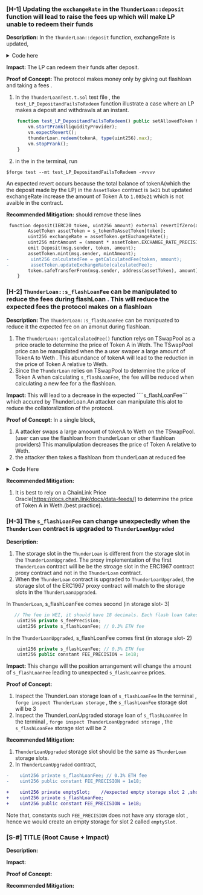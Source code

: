 ### [H-1] Updating the `exchangeRate` in the `ThunderLoan::deposit` function will lead to raise the fees up which will make LP unable to redeem their funds

**Description:** In the `ThunderLoan::deposit` function, exchangeRate is updated,

<details>
<summary> Code here </summary>

```javascript
    function deposit(IERC20 token, uint256 amount) external revertIfZero(amount) revertIfNotAllowedToken(token) {
        AssetToken assetToken = s_tokenToAssetToken[token];
        uint256 exchangeRate = assetToken.getExchangeRate();
        uint256 mintAmount = (amount * assetToken.EXCHANGE_RATE_PRECISION()) / exchangeRate;
        emit Deposit(msg.sender, token, amount);
        assetToken.mint(msg.sender, mintAmount);
  @>    uint256 calculatedFee = getCalculatedFee(token, amount);
  @>     assetToken.updateExchangeRate(calculatedFee);
        token.safeTransferFrom(msg.sender, address(assetToken), amount);
    }
```

</details>

**Impact:** The LP can redeem their funds after deposit.

**Proof of Concept:** The protocol makes money only by giving out flashloan and taking a fees .

1. In the `ThunderLoanTest.t.sol` test file , the `test_LP_DepositandFailsToRedeem` function illustrate a case where an LP makes a deposit and withdrawls at an instant.

```javascript
    function test_LP_DepositandFailsToRedeem() public setAllowedToken hasDeposits {
        vm.startPrank(liquidityProvider);
        vm.expectRevert();
        thunderLoan.redeem(tokenA, type(uint256).max);
        vm.stopPrank();
    }
```

2. in the in the terminal, run

```
$forge test --mt test_LP_DepositandFailsToRedeem -vvvvv
```

An expected revert occurs because the total balance of tokenA(which the the deposit made by the LP) in the `AssetToken` contract is `1e21` but updated exchangeRate increase the amount of Token A to `1.003e21` which is not avaible in the contract.



**Recommended Mitigation:** should remove these lines
```diff
 function deposit(IERC20 token, uint256 amount) external revertIfZero(amount) revertIfNotAllowedToken(token) {
        AssetToken assetToken = s_tokenToAssetToken[token];
        uint256 exchangeRate = assetToken.getExchangeRate();
        uint256 mintAmount = (amount * assetToken.EXCHANGE_RATE_PRECISION()) / exchangeRate;
        emit Deposit(msg.sender, token, amount);
        assetToken.mint(msg.sender, mintAmount);
-        uint256 calculatedFee = getCalculatedFee(token, amount);
-        assetToken.updateExchangeRate(calculatedFee);
        token.safeTransferFrom(msg.sender, address(assetToken), amount);
    }
```


### [H-2] ```ThunderLoan::s_flashLoanFee``` can be manipulated to reduce the fees during flashLoan .  This will reduce the expected fees the protocol makes on a flashloan

**Description:** The  ```ThunderLoan::s_flashLoanFee``` can be manipuated to reduce it the expected fee on an amonut during flashloan. 
1. The ```ThunderLoan::getCalculatedFee()``` function relys on TSwapPool as a price oracle to determine the price of Token A in Weth. The TSwapPool price can be manupilated when the a user swaper a large amount of TokenA to Weth . This  abundance of tokenA will lead to the reduction in the price of Token A relative to Weth. 
1. Since the ```ThunderLoan``` relies on TSwapPool to determine the price  of Token A when calculating ```s_flashLoanFee```, the fee will be reduced when calculating  a new fee for a the flashloan.


**Impact:** This will lead to a decrease in the expected ````s_flashLoanFee``` which accured by ThunderLoan.An attacker can manipulate this alot to reduce the  collatoralization of the protocol.

**Proof of Concept:** 
In a single block,
1. A attacker swaps a large amoount of tokenA to Weth on the TSwapPool. (user  can use the flashloan from thunderLoan or other flashloan providers) This manulipulation decreases the price of Token A relative to Weth.
2. the attacker then  takes a flashloan from thunderLoan at reduced fee

<details>
<Summary>  Code Here</Summary>
In the ```OracleManipuation.t.sol``` , check out the ```testFlashLoanOracle()``` test function.


```javascript
 function testFlashLoanOracle() public setAllowedToken hasDeposits {
        uint256 amountToBorrow = 50e18;
        // fee for borrowing  100 TokenA
        uint256 normalFee = thunderLoan.getCalculatedFee(tokenA, 100e18);

        vm.startPrank(user);
        flashLoanReceiver = new OracleFlashLoanReceiver(
            address(thunderLoan), address(pool), address(weth), address(thunderLoan.getAssetFromToken(tokenA))
        );
        tokenA.mint(address(flashLoanReceiver), AMOUNT * 10);
        // in the flashloan, we are borrowing 50 TokenA twice --> check the flashloan contract
        thunderLoan.flashloan(address(flashLoanReceiver), tokenA, amountToBorrow, "");
        vm.stopPrank();
        uint256 attackfee = flashLoanReceiver.fee1() + flashLoanReceiver.fee2();
        console.log("attackfee", attackfee);
        console.log("normalFee", normalFee);
        console.log("fee1,", flashLoanReceiver.fee1());
        console.log("fee2,", flashLoanReceiver.fee2());

        assert(attackfee < normalFee);
          // also fee1 and fee2 are different yet the amount borrowed was the same (50e18)
        assert(flashLoanReceiver.fee1() != flashLoanReceiver.fee2());
    }
```
1. the ```OracleFlashLoanReceiver``` contract  in ``test/unit/audit/OracleFlashLoanReceiver.sol`` file  is the flashLoan receiver contract for the attacker
1. In the terminal , run ``forge test --mt testFlashLoanOracle -vv``
1. the attackFee(two flashloan calls each of 50 TokenA) is  less than the normal fee expected for 100 TokenA.
1. Run `cast --from-wei [feeamount]` in the terminal, to determine them in eth , eg `cast --from-wei 148073705159559194`


</details>


**Recommended Mitigation:**  
1. It is best to rely on  a ChainLink Price Oracle[https://docs.chain.link/docs/data-feeds/] to determine the price of Token A in Weth.(best practice).


### [H-3] The ```s_flashLoanFee``` can change unexpectedly when the ```ThunderLoan``` contract is upgraded to ``ThunderLoanUpgraded`` 

**Description:** 
1. The storage slot in the ```ThunderLoan``` is different from the storage slot in the ```ThunderLoanUpgraded```. The proxy implementation of the first ```ThunderLoan``` contract will be be the stroage slot in the ERC1967 contract proxy contract and not in the ```ThunderLoan``` contract.
2. When the ```ThunderLoan``` contract is upgraded to ```ThunderLoanUpgraded```, the storage slot of the ERC1967 proxy  contract will match  to the storage slots in the ```ThunderLoanUpgraded```.

In `ThunderLoan`,
s_flashLoanFee comes second  (in storage slot- 3)
```javascript
   // The fee in WEI, it should have 18 decimals. Each flash loan takes a flat fee of the token price.
    uint256 private s_feePrecision;
    uint256 private s_flashLoanFee; // 0.3% ETH fee
```
In the `ThunderLoanUpgraded`,
s_flashLoanFee comes first (in storage slot- 2)
```javascript
    uint256 private s_flashLoanFee; // 0.3% ETH fee
    uint256 public constant FEE_PRECISION = 1e18;
```
**Impact:** This change will the position arrangement will change the amount of `s_flashLoanFee` leading to unexpected `s_flashLoanFee` prices. 

**Proof of Concept:**
1. Inspect the ThunderLoan storage loan of ```s_flashLoanFee```
In the terminal  , `forge inspect ThunderLoan storage`  , the ``s_flashLoanFee`` storage slot will be 3
2. Inspect the ThunderLoanUpgraded storage loan of ```s_flashLoanFee```
In the terminal  , `forge inspect ThunderLoanUpgraded storage`  , the ``s_flashLoanFee`` storage slot will be 2

**Recommended Mitigation:**
1. ``ThunderLoanUpgraded`` storage slot should be the same as ``ThunderLoan`` storage slots. 
2. In ``ThunderLoanUpgraded`` contract, 

```diff
-    uint256 private s_flashLoanFee; // 0.3% ETH fee
-    uint256 public constant FEE_PRECISION = 1e18;

+    uint256 private emptySlot;    //expected empty storage slot 2 ,should not be  deleted in the contract
+    uint256 private s_flashLoanFee;
+    uint256 public constant FEE_PRECISION = 1e18;
```
Note that, constants such `FEE_PRECISION` does not  have any storage slot , hence we would create an empty storage for slot 2 called `emptySlot`.




### [S-#] TITLE (Root Cause + Impact)

**Description:**

**Impact:**

**Proof of Concept:**

**Recommended Mitigation:**

